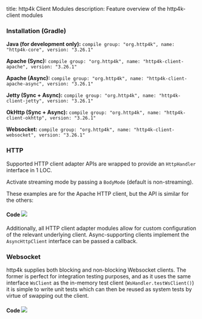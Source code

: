 title: http4k Client Modules
description: Feature overview of the http4k-client modules

### Installation (Gradle)
**Java (for development only):** ```compile group: "org.http4k", name: "http4k-core", version: "3.26.1"```

**Apache (Sync):** ```compile group: "org.http4k", name: "http4k-client-apache", version: "3.26.1"```

**Apache (Async):** ```compile group: "org.http4k", name: "http4k-client-apache-async", version: "3.26.1"```

**Jetty (Sync + Async):** ```compile group: "org.http4k", name: "http4k-client-jetty", version: "3.26.1"```

**OkHttp (Sync + Async):** ```compile group: "org.http4k", name: "http4k-client-okhttp", version: "3.26.1"```

**Websocket:** ```compile group: "org.http4k", name: "http4k-client-websocket", version: "3.26.1"```

### HTTP
Supported HTTP client adapter APIs are wrapped to provide an `HttpHandler` interface in 1 LOC.

Activate streaming mode by passing a `BodyMode` (default is non-streaming).

These examples are for the Apache HTTP client, but the API is similar for the others:

#### Code [<img class="octocat" src="/img/octocat-32.png"/>](https://github.com/http4k/http4k/blob/master/src/docs/guide/modules/clients/example_http.kt)
<script src="https://gist-it.appspot.com/https://github.com/http4k/http4k/blob/master/src/docs/guide/modules/clients/example_http.kt"></script>

Additionally, all HTTP client adapter modules allow for custom configuration of the relevant underlying client. Async-supporting clients implement the `AsyncHttpClient` interface can be passed a callback.

### Websocket
http4k supplies both blocking and non-blocking Websocket clients. The former is perfect for integration testing purposes, and as it uses the same interface `WsClient` as the in-memory test client (`WsHandler.testWsClient()`) it is simple to write unit tests which can then be reused as system tests by virtue of swapping out the client.

#### Code [<img class="octocat" src="/img/octocat-32.png"/>](https://github.com/http4k/http4k/blob/master/src/docs/guide/modules/clients/example_websocket.kt)
<script src="https://gist-it.appspot.com/https://github.com/http4k/http4k/blob/master/src/docs/guide/modules/clients/example_websocket.kt"></script>

